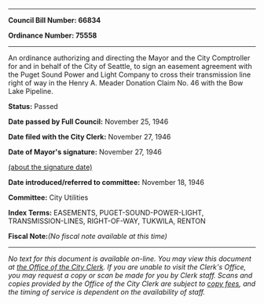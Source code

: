 

********

**Council Bill Number: 66834**
   
**Ordinance Number: 75558**
********

 An ordinance authorizing and directing the Mayor and the City Comptroller for and in behalf of the City of Seattle, to sign an easement agreement with the Puget Sound Power and Light Company to cross their transmission line right of way in the Henry A. Meader Donation Claim No. 46 with the Bow Lake Pipeline.

**Status:** Passed
   
**Date passed by Full Council:** November 25, 1946
   
**Date filed with the City Clerk:** November 27, 1946
   
**Date of Mayor's signature:** November 27, 1946
   
[(about the signature date)](/~public/approvaldate.htm)
   
   
   
**Date introduced/referred to committee:** November 18, 1946
   
**Committee:** City Utilities
   
   
**Index Terms:** EASEMENTS, PUGET-SOUND-POWER-LIGHT, TRANSMISSION-LINES, RIGHT-OF-WAY, TUKWILA, RENTON

**Fiscal Note:**_(No fiscal note available at this time)_
********

_No text for this document is available on-line. You may view this document at [the Office of the City Clerk](http://www.seattle.gov/leg/clerk/contactUs.htm). If you are unable to visit the Clerk's Office, you may request a copy or scan be made for you by Clerk staff. Scans and copies provided by the Office of the City Clerk are subject to [copy fees](http://clerk.seattle.gov/~public/clerkfees.htm), and the timing of service is dependent on the availability of staff._

